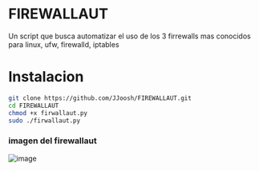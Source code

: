 # FIREWALLAUT
Un script que busca automatizar el uso de los 3 firrewalls mas conocidos para linux, ufw, firewalld, iptables

# Instalacion

```bash
git clone https://github.com/JJoosh/FIREWALLAUT.git
cd FIREWALLAUT
chmod +x firwallaut.py
sudo ./firwallaut.py 
```
### imagen del firewallaut

![image](https://github.com/JJoosh/FIREWALLAUT/assets/122099216/5d49cf95-e7c7-4483-a6ae-bcd40db100a6)

